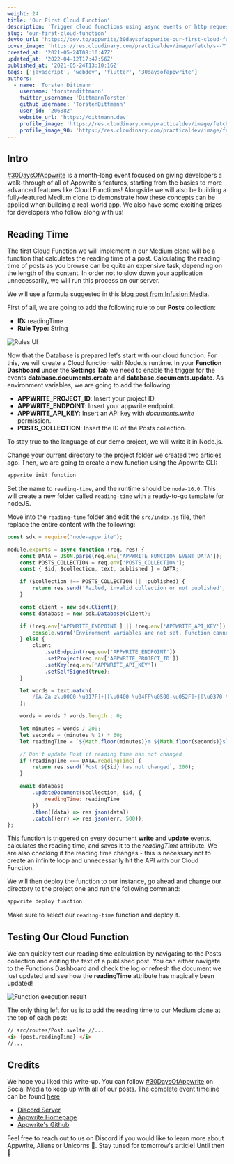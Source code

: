 ```yaml
---
weight: 24
title: 'Our First Cloud Function'
description: 'Trigger cloud functions using async events or http requests.'
slug: 'our-first-cloud-function'
devto_url: 'https://dev.to/appwrite/30daysofappwrite-our-first-cloud-function-59k6'
cover_image: 'https://res.cloudinary.com/practicaldev/image/fetch/s--YfHaNxU7--/c_imagga_scale,f_auto,fl_progressive,h_420,q_auto,w_1000/https://dev-to-uploads.s3.amazonaws.com/uploads/articles/rhjukp9b7udlijwnreo2.png'
created_at: '2021-05-24T08:10:47Z'
updated_at: '2022-04-12T17:47:56Z'
published_at: '2021-05-24T13:10:16Z'
tags: ['javascript', 'webdev', 'flutter', '30daysofappwrite']
authors:
  - name: 'Torsten Dittmann'
	username: 'torstendittmann'
	twitter_username: 'DittmannTorsten'
	github_username: 'TorstenDittmann'
	user_id: '206882'
	website_url: 'https://dittmann.dev'
	profile_image: 'https://res.cloudinary.com/practicaldev/image/fetch/s---17jeBDQ--/c_fill,f_auto,fl_progressive,h_640,q_auto,w_640/https://dev-to-uploads.s3.amazonaws.com/uploads/user/profile_image/206882/20323e85-2ed6-4239-a5b6-4ae557bb943b.jpg'
	profile_image_90: 'https://res.cloudinary.com/practicaldev/image/fetch/s--DamjbYDz--/c_fill,f_auto,fl_progressive,h_90,q_auto,w_90/https://dev-to-uploads.s3.amazonaws.com/uploads/user/profile_image/206882/20323e85-2ed6-4239-a5b6-4ae557bb943b.jpg'
---
```


## Intro

[#30DaysOfAppwrite](http://30days.appwrite.io/) is a month-long event focused on giving developers a walk-through of all of Appwrite's features, starting from the basics to more advanced features like Cloud Functions! Alongside we will also be building a fully-featured Medium clone to demonstrate how these
concepts can be applied when building a real-world app. We also have some exciting prizes for developers who follow along with us!

## Reading Time

The first Cloud Function we will implement in our Medium clone will be a function that calculates the reading time of a post. Calculating the reading time of posts as you browse can be quite an expensive task, depending on the length of the content. In order not to slow down your application unnecessarily, we will run this process on our server.

We will use a formula suggested in this [blog post from Infusion Media](https://infusion.media/content-marketing/how-to-calculate-reading-time/).

First of all, we are going to add the following rule to our **Posts** collection:

- **ID:** readingTime
- **Rule Type:** String

![Rules UI](https://dev-to-uploads.s3.amazonaws.com/uploads/articles/qo03coyji7i7zi07hpyo.png)

Now that the Database is prepared let's start with our cloud function. For this, we will create a Cloud function with Node.js runtime. In your **Function Dashboard** under the **Settings Tab** we need to enable the trigger for the events **database.documents.create** and **database.documents.update**. As environment variables, we are going to add the following:

- **APPWRITE_PROJECT_ID**: Insert your project ID.
- **APPWRITE_ENDPOINT**: Insert your appwrite endpoint.
- **APPWRITE_API_KEY**: Insert an API key with _documents.write_ permission.
- **POSTS_COLLECTION**: Insert the ID of the Posts collection.

To stay true to the language of our demo project, we will write it in Node.js.

Change your current directory to the project folder we created two articles ago. Then, we are going to create a new function using the Appwrite CLI:

```sh
appwrite init function
```

Set the name to `reading-time`, and the runtime should be `node-16.0`. This will create a new folder called `reading-time` with a ready-to-go template for nodeJS.

Move into the `reading-time` folder and edit the `src/index.js` file, then replace the entire content with the following:

```js
const sdk = require('node-appwrite');

module.exports = async function (req, res) {
	const DATA = JSON.parse(req.env['APPWRITE_FUNCTION_EVENT_DATA']);
	const POSTS_COLLECTION = req.env['POSTS_COLLECTION'];
	const { $id, $collection, text, published } = DATA;

	if ($collection !== POSTS_COLLECTION || !published) {
		return res.send('Failed, invalid collection or not published', 400);
	}

	const client = new sdk.Client();
	const database = new sdk.Database(client);

	if (!req.env['APPWRITE_ENDPOINT'] || !req.env['APPWRITE_API_KEY']) {
		console.warn('Environment variables are not set. Function cannot use Appwrite SDK.');
	} else {
		client
			.setEndpoint(req.env['APPWRITE_ENDPOINT'])
			.setProject(req.env['APPWRITE_PROJECT_ID'])
			.setKey(req.env['APPWRITE_API_KEY'])
			.setSelfSigned(true);
	}

	let words = text.match(
		/[A-Za-z\u00C0-\u017F]+|[\u0400-\u04FF\u0500–\u052F]+|[\u0370-\u03FF\u1F00-\u1FFF]+|[\u4E00–\u9FFF]|\d+/g
	);

	words = words ? words.length : 0;

	let minutes = words / 200;
	let seconds = (minutes % 1) * 60;
	let readingTime = `${Math.floor(minutes)}m ${Math.floor(seconds)}s`;

	// Don't update Post if reading time has not changed
	if (readingTime === DATA.readingTime) {
		return res.send(`Post ${$id} has not changed`, 200);
	}

	await database
		.updateDocument($collection, $id, {
			readingTime: readingTime
		})
		.then((data) => res.json(data))
		.catch((err) => res.json(err, 500));
};
```

This function is triggered on every document **write** and **update** events, calculates the reading time, and saves it to the _readingTime_ attribute. We are also checking if the reading time changes - this is necessary not to create an infinite loop and unnecessarily hit the API with our Cloud Function.

We will then deploy the function to our instance, go ahead and change our directory to the project one and run the following command:

```sh
appwrite deploy function
```

Make sure to select our `reading-time` function and deploy it.

## Testing Our Cloud Function

We can quickly test our reading time calculation by navigating to the Posts collection and editing the text of a published post. You can either navigate to the Functions Dashboard and check the log or refresh the document we just updated and see how the **readingTime** attribute has magically been updated!

![Function execution result](https://dev-to-uploads.s3.amazonaws.com/uploads/articles/9nlg8h3hua0qw8at89kf.png)

The only thing left for us is to add the reading time to our Medium clone at the top of each post:

```html
// src/routes/Post.svelte //...
<i> {post.readingTime} </i>
//...
```

## Credits

We hope you liked this write-up. You can follow [#30DaysOfAppwrite](https://twitter.com/search?q=%2330daysofappwrite) on Social Media to keep up with all of our posts. The complete event timeline can be found [here](http://30days.appwrite.io)

- [Discord Server](https://appwrite.io/discord)
- [Appwrite Homepage](https://appwrite.io/)
- [Appwrite's Github](https://github.com/appwrite)

Feel free to reach out to us on Discord if you would like to learn more about Appwrite, Aliens or Unicorns 🦄. Stay tuned for tomorrow's article! Until then 👋
